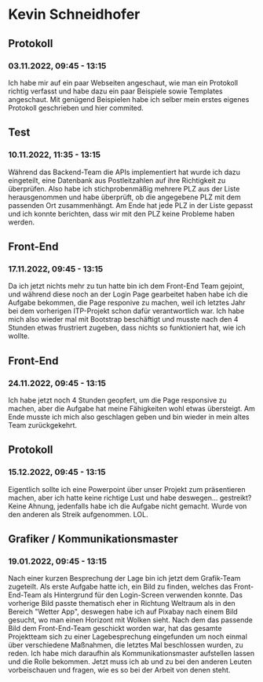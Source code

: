 # Kevin Schneidhofer


## Protokoll
### 03.11.2022, 09:45 - 13:15
Ich habe mir auf ein paar Webseiten angeschaut, wie man ein Protokoll richtig verfasst und habe dazu ein paar Beispiele sowie Templates angeschaut. Mit genügend Beispielen habe ich selber mein erstes eigenes Protokoll geschrieben und hier commited.


## Test
### 10.11.2022, 11:35 - 13:15
Während das Backend-Team die APIs implementiert hat wurde ich dazu eingeteilt, eine Datenbank aus Postleitzahlen auf ihre Richtigkeit zu überprüfen. Also habe ich stichprobenmäßig mehrere PLZ aus der Liste herausgenommen und habe überprüft, ob die angegebene PLZ mit dem passenden Ort zusammenhängt. Am Ende hat jede PLZ in der Liste gepasst und ich konnte berichten, dass wir mit den PLZ keine Probleme haben werden.


## Front-End
### 17.11.2022, 09:45 - 13:15
Da ich jetzt nichts mehr zu tun hatte bin ich dem Front-End Team gejoint, und während diese noch an der Login Page gearbeitet haben habe ich die Aufgabe bekommen, die Page responive zu machen, weil ich letztes Jahr bei dem vorherigen ITP-Projekt schon dafür verantwortlich war. Ich habe mich also wieder mal mit Bootstrap beschäftigt und musste nach den 4 Stunden etwas frustriert zugeben, dass nichts so funktioniert hat, wie ich wollte.


## Front-End
### 24.11.2022, 09:45 - 13:15
Ich habe jetzt noch 4 Stunden geopfert, um die Page responsive zu machen, aber die Aufgabe hat meine Fähigkeiten wohl etwas übersteigt. Am Ende musste ich mich also geschlagen geben und bin wieder in mein altes Team zurückgekehrt.


## Protokoll
### 15.12.2022, 09:45 - 13:15
Eigentlich sollte ich eine Powerpoint über unser Projekt zum präsentieren machen, aber ich hatte keine richtige Lust und habe deswegen... gestreikt? Keine Ahnung, jedenfalls habe ich die Aufgabe nicht gemacht. Wurde von den anderen als Streik aufgenommen. LOL.


## Grafiker / Kommunikationsmaster
### 19.01.2022, 09:45 - 13:15
Nach einer kurzen Besprechung der Lage bin ich jetzt dem Grafik-Team zugeteilt. Als erste Aufgabe hatte ich, ein Bild zu finden, welches das Front-End-Team als Hintergrund für den Login-Screen verwenden konnte. Das vorherige Bild passte thematisch eher in Richtung Weltraum als in den Bereich "Wetter App", deswegen habe ich auf Pixabay nach einem Bild gesucht, wo man einen Horizont mit Wolken sieht. Nach dem das passende Bild dem Front-End-Team geschickt worden war, hat das gesamte Projektteam sich zu einer Lagebesprechung eingefunden um noch einmal über verschiedene Maßnahmen, die letztes Mal beschlossen wurden, zu reden. Ich habe mich daraufhin als Kommunikationsmaster aufstellen lassen und die Rolle bekommen. Jetzt muss ich ab und zu bei den anderen Leuten vorbeischauen und fragen, wie es so bei der Arbeit von denen steht.